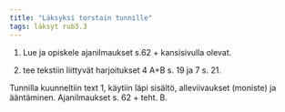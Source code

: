 ```yaml
---
title: "Läksyksi torstain tunnille"
tags: läksyt rub3.3
---
```


1. Lue ja opiskele ajanilmaukset s.62 + kansisivulla olevat.

2. tee tekstiin liittyvät harjoitukset 4 A+B s. 19 ja 7 s. 21.

Tunnilla kuunneltiin text 1, käytiin läpi sisältö, alleviivaukset (moniste) ja ääntäminen. Ajanilmaukset s. 62 + teht. B.